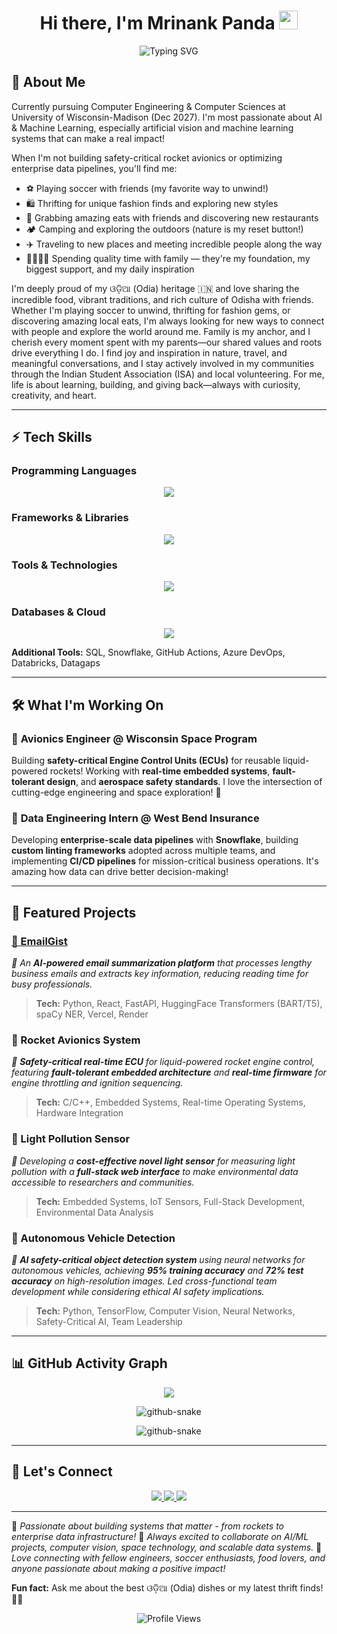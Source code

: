 <div align="center">
  <h1>
    Hi there, I'm Mrinank Panda 
    <img src="https://raw.githubusercontent.com/MartinHeinz/MartinHeinz/master/wave.gif" width="30px" alt="wave">
  </h1>
  <img src="https://readme-typing-svg.herokuapp.com?font=SF+Pro+Display&weight=500&size=24&pause=1200&color=36BCF7&center=true&vCenter=true&width=750&lines=AI+%26+Machine+Learning+Enthusiast+🤖;Computer+Engineering+%7C+Artificial+Vision;Avionics+Engineer+%7C+Rocket+Technology+🚀;Let's+Connect+and+Build+Together!" alt="Typing SVG">
</div>

## 🚀 About Me
Currently pursuing Computer Engineering & Computer Sciences at University of Wisconsin-Madison (Dec 2027). I'm most passionate about AI & Machine Learning, especially artificial vision and machine learning systems that can make a real impact!

When I'm not building safety-critical rocket avionics or optimizing enterprise data pipelines, you'll find me:

- ⚽ Playing soccer with friends (my favorite way to unwind!)
- 🛍️ Thrifting for unique fashion finds and exploring new styles
- 🍜 Grabbing amazing eats with friends and discovering new restaurants
- 🏕️ Camping and exploring the outdoors (nature is my reset button!)
- ✈️ Traveling to new places and meeting incredible people along the way
- 👨‍👩‍👧‍👦 Spending quality time with family — they're my foundation, my biggest support, and my daily inspiration

I'm deeply proud of my ଓଡ଼ିଆ (Odia) heritage 🇮🇳 and love sharing the incredible food, vibrant traditions, and rich culture of Odisha with friends. Whether I'm playing soccer to unwind, thrifting for fashion gems, or discovering amazing local eats, I'm always looking for new ways to connect with people and explore the world around me. Family is my anchor, and I cherish every moment spent with my parents—our shared values and roots drive everything I do. I find joy and inspiration in nature, travel, and meaningful conversations, and I stay actively involved in my communities through the Indian Student Association (ISA) and local volunteering. For me, life is about learning, building, and giving back—always with curiosity, creativity, and heart.

---

## ⚡ Tech Skills

### **Programming Languages**
<p align="center">
  <img src="https://skillicons.dev/icons?i=c,cpp,python,java,js,html,css,bash" />
</p>

### **Frameworks & Libraries**
<p align="center">
  <img src="https://skillicons.dev/icons?i=react,nextjs,fastapi,tensorflow,pytorch,sklearn" />
</p>

### **Tools & Technologies**
<p align="center">
  <img src="https://skillicons.dev/icons?i=git,github,vscode,linux,docker,azure" />
</p>

### **Databases & Cloud**
<p align="center">
  <img src="https://skillicons.dev/icons?i=postgres,mysql,sqlite,gcp,azure,firebase" />
</p>

**Additional Tools:** SQL, Snowflake, GitHub Actions, Azure DevOps, Databricks, Datagaps

---

## 🛠️ What I'm Working On

### 🚀 **Avionics Engineer** @ Wisconsin Space Program
Building **safety-critical Engine Control Units (ECUs)** for reusable liquid-powered rockets! Working with **real-time embedded systems**, **fault-tolerant design**, and **aerospace safety standards**. I love the intersection of cutting-edge engineering and space exploration! 🌌

### 💼 **Data Engineering Intern** @ West Bend Insurance
Developing **enterprise-scale data pipelines** with **Snowflake**, building **custom linting frameworks** adopted across multiple teams, and implementing **CI/CD pipelines** for mission-critical business operations. It's amazing how data can drive better decision-making!

---

## 🚀 Featured Projects

### [🔹 EmailGist](https://github.com/mrinankpanda/emailgist)
*📧 An **AI-powered email summarization platform** that processes lengthy business emails and extracts key information, reducing reading time for busy professionals.*
> **Tech:** Python, React, FastAPI, HuggingFace Transformers (BART/T5), spaCy NER, Vercel, Render

### 🔹 Rocket Avionics System
*🚀 **Safety-critical real-time ECU** for liquid-powered rocket engine control, featuring **fault-tolerant embedded architecture** and **real-time firmware** for engine throttling and ignition sequencing.*
> **Tech:** C/C++, Embedded Systems, Real-time Operating Systems, Hardware Integration

### 🔹 Light Pollution Sensor
*🌟 Developing a **cost-effective novel light sensor** for measuring light pollution with a **full-stack web interface** to make environmental data accessible to researchers and communities.*
> **Tech:** Embedded Systems, IoT Sensors, Full-Stack Development, Environmental Data Analysis

### 🔹 Autonomous Vehicle Detection
*🚗 **AI safety-critical object detection system** using neural networks for autonomous vehicles, achieving **95% training accuracy** and **72% test accuracy** on high-resolution images. Led cross-functional team development while considering ethical AI safety implications.*
> **Tech:** Python, TensorFlow, Computer Vision, Neural Networks, Safety-Critical AI, Team Leadership

---

## 📊 GitHub Activity Graph
<p align="center">
  <img src="https://github-readme-activity-graph.vercel.app/graph?username=mrinankpanda&theme=react-dark&hide_border=true&area=true" />
</p>
<p align="center">
  <picture>
    <source media="(prefers-color-scheme: dark)" srcset="https://raw.githubusercontent.com/mrinankpanda/mrinankpanda/output/github-snake-dark.svg" />
    <source media="(prefers-color-scheme: light)" srcset="https://raw.githubusercontent.com/mrinankpanda/mrinankpanda/output/github-snake.svg" />
    <img alt="github-snake" src="https://raw.githubusercontent.com/mrinankpanda/mrinankpanda/output/github-snake.svg" />
  </picture>
</p>
<p align="center">
  <picture>
    <source media="(prefers-color-scheme: dark)" srcset="https://raw.githubusercontent.com/mrinankpanda/mrinankpanda/output/github-snake-dark.svg" />
    <source media="(prefers-color-scheme: light)" srcset="https://raw.githubusercontent.com/mrinankpanda/mrinankpanda/output/github-snake.svg" />
    <img alt="github-snake" src="https://raw.githubusercontent.com/mrinankpanda/mrinankpanda/output/github-snake.svg" />
  </picture>
</p>

---

## 🎯 **Let's Connect**
<p align="center">
  <a href="https://www.linkedin.com/in/mrinankpanda/">
    <img src="https://skillicons.dev/icons?i=linkedin" />
  </a>
  <a href="mailto:mrinank.panda@gmail.com">
    <img src="https://skillicons.dev/icons?i=gmail" />
  </a>
  <a href="https://github.com/mrinankpanda">
    <img src="https://skillicons.dev/icons?i=github" />
  </a>
</p>

---

🔹 *Passionate about building systems that matter - from rockets to enterprise data infrastructure!*
🚀 *Always excited to collaborate on AI/ML projects, computer vision, space technology, and scalable data systems.*
🌟 *Love connecting with fellow engineers, soccer enthusiasts, food lovers, and anyone passionate about making a positive impact!*

**Fun fact:** Ask me about the best ଓଡ଼ିଆ (Odia) dishes or my latest thrift finds! 🍛👕

<p align="center">
  <img src="https://komarev.com/ghpvc/?username=mrinankpanda&label=Profile%20Views&color=blue&style=for-the-badge" alt="Profile Views" />
</p>